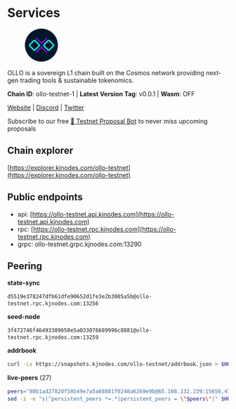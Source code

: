 # Services

<figure><img src="https://raw.githubusercontent.com/kj89/cosmos-images/main/logos/ollo.png" alt=""><figcaption></figcaption></figure>

OLLO is a sovereign L1 chain built on the Cosmos network providing  next-gen trading tools & sustainable tokenomics.

**Chain ID**: ollo-testnet-1 | **Latest Version Tag**: v0.0.1 | **Wasm**: OFF

[Website](https://www.ollostation.zone) | [Discord](https://discord.com/invite/GxBqZ9mSSm) | [Twitter](https://twitter.com/OLLOStation)



Subscribe to our free [🤖 Testnet Proposal Bot](https://t.me/kjnodes_testnet_proposal_bot) to never miss upcoming proposals


## Chain explorer
[https://explorer.kjnodes.com/ollo-testnet](https://explorer.kjnodes.com/ollo-testnet)

## Public endpoints

* api: [https://ollo-testnet.api.kjnodes.com](https://ollo-testnet.api.kjnodes.com)
* rpc: [https://ollo-testnet.rpc.kjnodes.com](https://ollo-testnet.rpc.kjnodes.com)
* grpc: ollo-testnet.grpc.kjnodes.com:13290

## Peering

**state-sync**

```text
d5519e378247dfb61dfe90652d1fe3e2b3005a5b@ollo-testnet.rpc.kjnodes.com:13256
```

**seed-node**

```text
3f472746f46493309650e5a033076689996c8881@ollo-testnet.rpc.kjnodes.com:13259
```

**addrbook**
```bash
curl -Ls https://snapshots.kjnodes.com/ollo-testnet/addrbook.json > $HOME/.ollo/config/addrbook.json
```

**live-peers** (27)
```bash
peers="80b1ad27820f58b49e7a5a68881f0248a6269e9b@65.108.132.239:15656,47655c33bdecae7f449301197d8b951a97e1b680@89.58.59.75:26656,2a8f0fada8b8b71b8154cf30ce44aebea1b5fe3d@162.19.238.122:26656,d5519e378247dfb61dfe90652d1fe3e2b3005a5b@65.109.68.190:32656,69d2c02f413bea1376f5398646f0c2ce0f82d62e@141.94.73.93:26656,f263b8daa389998a3f5d72509c338119b1802e19@51.178.65.184:22656,5c2a752c9b1952dbed075c56c600c3a79b58c395@195.3.220.135:27006,4b73754c2c10d523ffd43ca95d9cb6e0ad8204a4@5.189.148.147:26656,d6c5ff021b091a1fd93b9f811cf7fca0d31e8510@65.108.238.61:46656,a487497f2c80b53fa0908ce072a94a99be698b6b@142.132.162.28:46656,742d7dccc98ccc2b30abb6ea172fc2175782db50@148.251.91.185:26656,e53eedfc4c5c4487e1fba7f3b97de6aadfca8cea@5.161.179.64:26656,3ea40f63890f10272201edf96d2a49e197e52091@65.108.105.48:18156,dba5e8b41c4e369418f83a449966e4eb7ca05cd4@65.109.23.114:18156,032845b1a798108bfc1fd91ebe5bdbbccd4a34d8@135.181.221.186:32656,da8d3ca8e1c147f0037b1c43ad3de7174f5ec1b7@209.145.59.224:26656,9865c6e15faced6643adc228e3a59744e1b4e277@116.203.29.162:46656,771cfca799033e327511b25ae77784e02818d77f@65.108.101.4:23486,1e5d9db4138ed31ecf81b09365230d33360f8cde@65.109.81.119:32656,cba0eacc21eaddadc8903d503b1db12dd002fd0f@65.108.226.183:18156,ab89596768849d679ed11a9e1848224760a278cc@83.171.248.175:32656,7349272f712e713a957bf5349930e3439e98b518@167.235.27.69:20656,90ad9622ac54023fe4ee9824d77b5d3e3c25c245@162.55.234.70:54956,29b78da822388df177f4111e6589958d9f796f06@65.109.122.105:60856,42beefd08b5f8580177d1506220db3a548090262@65.108.195.29:26116,2f5965450c9c831266959632fba2c1533b8f676d@38.242.248.2:26656,e2d59891f1aed38fe8884c63e0bb00f8ddc41b6f@5.78.46.66:26656"
sed -i -e "s|^persistent_peers *=.*|persistent_peers = \"$peers\"|" $HOME/.ollo/config/config.toml
```
